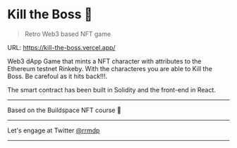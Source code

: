 #  Kill the Boss 🤖

> Retro Web3 based NFT game

URL: https://kill-the-boss.vercel.app/

Web3 dApp Game that mints a NFT character with attributes to the Ethereum testnet Rinkeby. With the characteres you are able to Kill the Boss. Be carefoul as it hits back!!!.

The smart contract has been built in Solidity and the front-end in React.
***
Based on the Buildspace NFT course 🦄
***
Let's engage at Twitter [@rrmdp](https://twitter.com/rrmdp)
***
